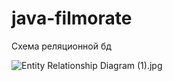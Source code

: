 # java-filmorate
Схема реляционной бд

![Entity Relationship Diagram (1).jpg](..%2F..%2FDownloads%2FEntity%20Relationship%20Diagram%20%281%29.jpg)